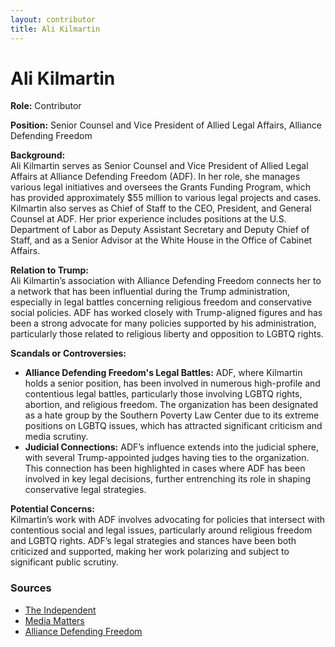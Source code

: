 ```yaml
---
layout: contributor
title: Ali Kilmartin
---
```


# Ali Kilmartin

**Role:** Contributor

**Position:** Senior Counsel and Vice President of Allied Legal Affairs, Alliance Defending Freedom

**Background:**  
Ali Kilmartin serves as Senior Counsel and Vice President of Allied Legal Affairs at Alliance Defending Freedom (ADF). In her role, she manages various legal initiatives and oversees the Grants Funding Program, which has provided approximately $55 million to various legal projects and cases. Kilmartin also serves as Chief of Staff to the CEO, President, and General Counsel at ADF. Her prior experience includes positions at the U.S. Department of Labor as Deputy Assistant Secretary and Deputy Chief of Staff, and as a Senior Advisor at the White House in the Office of Cabinet Affairs.

**Relation to Trump:**  
Ali Kilmartin’s association with Alliance Defending Freedom connects her to a network that has been influential during the Trump administration, especially in legal battles concerning religious freedom and conservative social policies. ADF has worked closely with Trump-aligned figures and has been a strong advocate for many policies supported by his administration, particularly those related to religious liberty and opposition to LGBTQ rights.

**Scandals or Controversies:**  
- **Alliance Defending Freedom's Legal Battles:** ADF, where Kilmartin holds a senior position, has been involved in numerous high-profile and contentious legal battles, particularly those involving LGBTQ rights, abortion, and religious freedom. The organization has been designated as a hate group by the Southern Poverty Law Center due to its extreme positions on LGBTQ issues, which has attracted significant criticism and media scrutiny.
- **Judicial Connections:** ADF’s influence extends into the judicial sphere, with several Trump-appointed judges having ties to the organization. This connection has been highlighted in cases where ADF has been involved in key legal decisions, further entrenching its role in shaping conservative legal strategies.

**Potential Concerns:**  
Kilmartin’s work with ADF involves advocating for policies that intersect with contentious social and legal issues, particularly around religious freedom and LGBTQ rights. ADF’s legal strategies and stances have been both criticized and supported, making her work polarizing and subject to significant public scrutiny.

### Sources
- [The Independent](https://www.independent.co.uk/news/southwest-religious-liberty-training-adf-texas-judge-b2389737.html)
- [Media Matters](https://www.mediamatters.org/alliance-defending-freedom/six-key-takeaways-nations-investigative-report-alliance-defending-freedoms)
- [Alliance Defending Freedom](https://adflegal.org)
